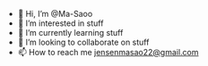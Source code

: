 - 👋 Hi, I’m @Ma-Saoo
- 👀 I’m interested in stuff
- 🌱 I’m currently learning stuff
- 💞️ I’m looking to collaborate on stuff
- 📫 How to reach me jensenmasao22@gmail.com

<!---
Ma-Saoo/Ma-Saoo is a ✨ special ✨ repository because its `README.md` (this file) appears on your GitHub profile.
You can click the Preview link to take a look at your changes.
--->

